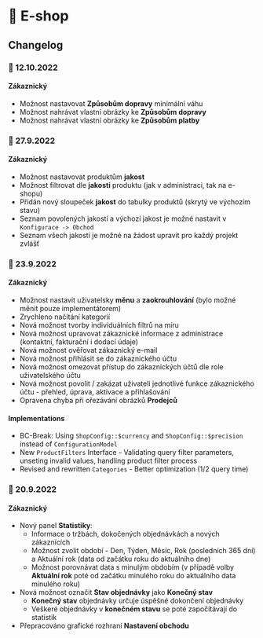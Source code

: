 # 🛒 E-shop

## Changelog

### 🚩 12.10.2022

#### Zákaznický
- Možnost nastavovat **Způsobům dopravy** minimální váhu
- Možnost nahrávat vlastní obrázky ke **Způsobům dopravy**
- Možnost nahrávat vlastní obrázky ke **Způsobům platby**

### 🚩 27.9.2022

#### Zákaznický
- Možnost nastavovat produktům **jakost**
- Možnost filtrovat dle **jakosti** produktu (jak v administraci, tak na e-shopu)
- Přidán nový sloupeček **jakost** do tabulky produktů (skrytý ve výchozím stavu)
- Seznam povolených jakostí a výchozí jakost je možné nastavit v `Konfigurace -> Obchod`
- Seznam všech jakostí je možné na žádost upravit pro každý projekt zvlášť

### 🚩 23.9.2022

#### Zákaznický
- Možnost nastavit uživatelsky **měnu** a **zaokrouhlování** (bylo možné měnit pouze implementátorem)
- Zrychleno načítání kategorií
- Nová možnost tvorby individuálních filtrů na míru
- Nová možnost upravovat zákaznické informace z administrace (kontaktní, fakturační i dodací údaje)
- Nová možnost ověřovat zákaznický e-mail
- Nová možnost přihlásit se do zákaznického účtu
- Nová možnost omezovat přístup do zákaznických účtů dle role uživatelského účtu
- Nová možnost povolit / zakázat uživateli jednotlivé funkce zákaznického účtu - přehled, úprava, aktivace a přihlašování
- Opravena chyba při ořezávání obrázků **Prodejců**

#### Implementations
- BC-Break: Using `ShopConfig::$currency` and `ShopConfig::$precision` instead of `ConfigurationModel`
- New `ProductFilters` Interface - Validating query filter parameters, unseting invalid values, handling product filter process
- Revised and rewritten `Categories` - Better optimization (1/2 query time)

### 🚩 20.9.2022

#### Zákaznický
- Nový panel **Statistiky**:
  - Informace o tržbách, dokočených objednávkách a nových zákaznících
  - Možnost zvolit období - Den, Týden, Měsíc, Rok (posledních 365 dní) a Aktuální rok (data od začátku roku do aktuálního dne)
  - Možnost porovnávat data s minulým obdobím (v případě volby **Aktuální rok** poté od začátku minulého roku do aktuálního data minulého roku)
- Nová možnost označit **Stav objednávky** jako **Konečný stav**
  - **Konečný stav** objednávky určuje úspěšné dokončení objednávky
  - Veškeré objednávky v **konečném stavu** se poté započítávají do statistik
 - Přepracováno grafické rozhraní **Nastavení obchodu**
